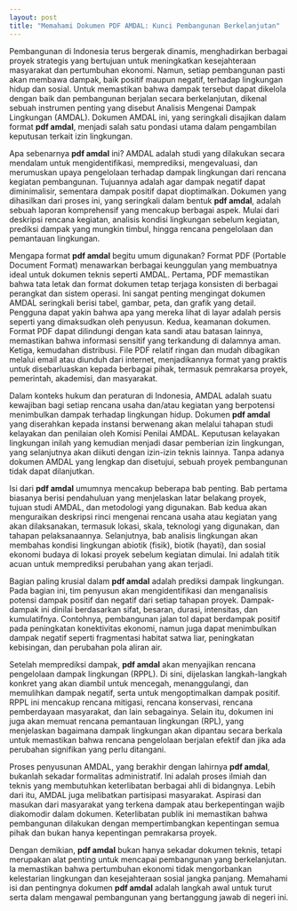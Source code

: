 ```yaml
---
layout: post
title: "Memahami Dokumen PDF AMDAL: Kunci Pembangunan Berkelanjutan"
---
```


Pembangunan di Indonesia terus bergerak dinamis, menghadirkan berbagai proyek strategis yang bertujuan untuk meningkatkan kesejahteraan masyarakat dan pertumbuhan ekonomi. Namun, setiap pembangunan pasti akan membawa dampak, baik positif maupun negatif, terhadap lingkungan hidup dan sosial. Untuk memastikan bahwa dampak tersebut dapat dikelola dengan baik dan pembangunan berjalan secara berkelanjutan, dikenal sebuah instrumen penting yang disebut Analisis Mengenai Dampak Lingkungan (AMDAL). Dokumen AMDAL ini, yang seringkali disajikan dalam format **pdf amdal**, menjadi salah satu pondasi utama dalam pengambilan keputusan terkait izin lingkungan.

Apa sebenarnya **pdf amdal** ini? AMDAL adalah studi yang dilakukan secara mendalam untuk mengidentifikasi, memprediksi, mengevaluasi, dan merumuskan upaya pengelolaan terhadap dampak lingkungan dari rencana kegiatan pembangunan. Tujuannya adalah agar dampak negatif dapat diminimalisir, sementara dampak positif dapat dioptimalkan. Dokumen yang dihasilkan dari proses ini, yang seringkali dalam bentuk **pdf amdal**, adalah sebuah laporan komprehensif yang mencakup berbagai aspek. Mulai dari deskripsi rencana kegiatan, analisis kondisi lingkungan sebelum kegiatan, prediksi dampak yang mungkin timbul, hingga rencana pengelolaan dan pemantauan lingkungan.

Mengapa format **pdf amdal** begitu umum digunakan? Format PDF (Portable Document Format) menawarkan berbagai keunggulan yang membuatnya ideal untuk dokumen teknis seperti AMDAL. Pertama, PDF memastikan bahwa tata letak dan format dokumen tetap terjaga konsisten di berbagai perangkat dan sistem operasi. Ini sangat penting mengingat dokumen AMDAL seringkali berisi tabel, gambar, peta, dan grafik yang detail. Pengguna dapat yakin bahwa apa yang mereka lihat di layar adalah persis seperti yang dimaksudkan oleh penyusun. Kedua, keamanan dokumen. Format PDF dapat dilindungi dengan kata sandi atau batasan lainnya, memastikan bahwa informasi sensitif yang terkandung di dalamnya aman. Ketiga, kemudahan distribusi. File PDF relatif ringan dan mudah dibagikan melalui email atau diunduh dari internet, menjadikannya format yang praktis untuk disebarluaskan kepada berbagai pihak, termasuk pemrakarsa proyek, pemerintah, akademisi, dan masyarakat.

Dalam konteks hukum dan peraturan di Indonesia, AMDAL adalah suatu kewajiban bagi setiap rencana usaha dan/atau kegiatan yang berpotensi menimbulkan dampak terhadap lingkungan hidup. Dokumen **pdf amdal** yang diserahkan kepada instansi berwenang akan melalui tahapan studi kelayakan dan penilaian oleh Komisi Penilai AMDAL. Keputusan kelayakan lingkungan inilah yang kemudian menjadi dasar pemberian izin lingkungan, yang selanjutnya akan diikuti dengan izin-izin teknis lainnya. Tanpa adanya dokumen AMDAL yang lengkap dan disetujui, sebuah proyek pembangunan tidak dapat dilanjutkan.

Isi dari **pdf amdal** umumnya mencakup beberapa bab penting. Bab pertama biasanya berisi pendahuluan yang menjelaskan latar belakang proyek, tujuan studi AMDAL, dan metodologi yang digunakan. Bab kedua akan menguraikan deskripsi rinci mengenai rencana usaha atau kegiatan yang akan dilaksanakan, termasuk lokasi, skala, teknologi yang digunakan, dan tahapan pelaksanaannya. Selanjutnya, bab analisis lingkungan akan membahas kondisi lingkungan abiotik (fisik), biotik (hayati), dan sosial ekonomi budaya di lokasi proyek sebelum kegiatan dimulai. Ini adalah titik acuan untuk memprediksi perubahan yang akan terjadi.

Bagian paling krusial dalam **pdf amdal** adalah prediksi dampak lingkungan. Pada bagian ini, tim penyusun akan mengidentifikasi dan menganalisis potensi dampak positif dan negatif dari setiap tahapan proyek. Dampak-dampak ini dinilai berdasarkan sifat, besaran, durasi, intensitas, dan kumulatifnya. Contohnya, pembangunan jalan tol dapat berdampak positif pada peningkatan konektivitas ekonomi, namun juga dapat menimbulkan dampak negatif seperti fragmentasi habitat satwa liar, peningkatan kebisingan, dan perubahan pola aliran air.

Setelah memprediksi dampak, **pdf amdal** akan menyajikan rencana pengelolaan dampak lingkungan (RPPL). Di sini, dijelaskan langkah-langkah konkret yang akan diambil untuk mencegah, menanggulangi, dan memulihkan dampak negatif, serta untuk mengoptimalkan dampak positif. RPPL ini mencakup rencana mitigasi, rencana konservasi, rencana pemberdayaan masyarakat, dan lain sebagainya. Selain itu, dokumen ini juga akan memuat rencana pemantauan lingkungan (RPL), yang menjelaskan bagaimana dampak lingkungan akan dipantau secara berkala untuk memastikan bahwa rencana pengelolaan berjalan efektif dan jika ada perubahan signifikan yang perlu ditangani.

Proses penyusunan AMDAL, yang berakhir dengan lahirnya **pdf amdal**, bukanlah sekadar formalitas administratif. Ini adalah proses ilmiah dan teknis yang membutuhkan keterlibatan berbagai ahli di bidangnya. Lebih dari itu, AMDAL juga melibatkan partisipasi masyarakat. Aspirasi dan masukan dari masyarakat yang terkena dampak atau berkepentingan wajib diakomodir dalam dokumen. Keterlibatan publik ini memastikan bahwa pembangunan dilakukan dengan mempertimbangkan kepentingan semua pihak dan bukan hanya kepentingan pemrakarsa proyek.

Dengan demikian, **pdf amdal** bukan hanya sekadar dokumen teknis, tetapi merupakan alat penting untuk mencapai pembangunan yang berkelanjutan. Ia memastikan bahwa pertumbuhan ekonomi tidak mengorbankan kelestarian lingkungan dan kesejahteraan sosial jangka panjang. Memahami isi dan pentingnya dokumen **pdf amdal** adalah langkah awal untuk turut serta dalam mengawal pembangunan yang bertanggung jawab di negeri ini.
